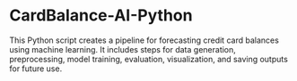 # CardBalance-AI-Python
This Python script creates a pipeline for forecasting credit card balances using machine learning. It includes steps for data generation, preprocessing, model training, evaluation, visualization, and saving outputs for future use.

